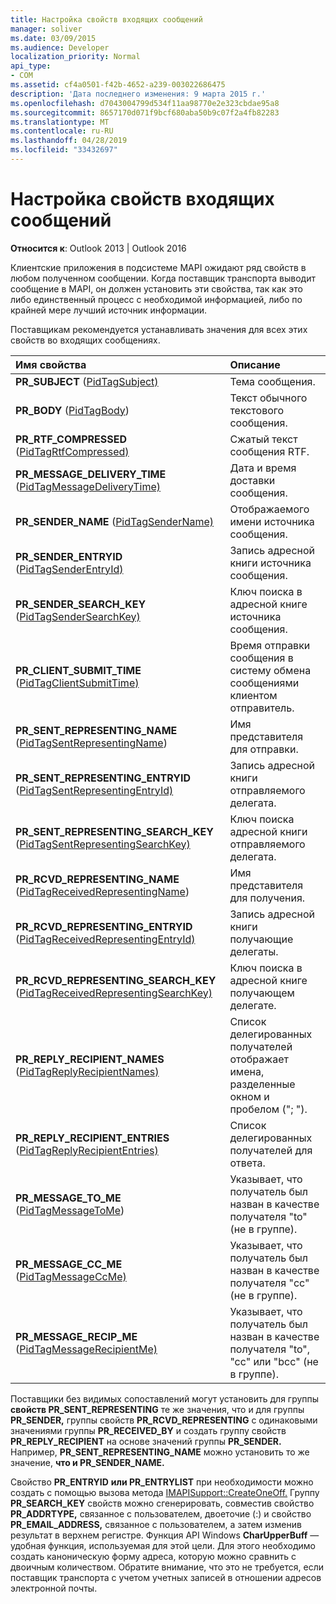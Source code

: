 ```yaml
---
title: Настройка свойств входящих сообщений
manager: soliver
ms.date: 03/09/2015
ms.audience: Developer
localization_priority: Normal
api_type:
- COM
ms.assetid: cf4a0501-f42b-4652-a239-003022686475
description: 'Дата последнего изменения: 9 марта 2015 г.'
ms.openlocfilehash: d7043004799d534f11aa98770e2e323cbdae95a8
ms.sourcegitcommit: 8657170d071f9bcf680aba50b9c07f2a4fb82283
ms.translationtype: MT
ms.contentlocale: ru-RU
ms.lasthandoff: 04/28/2019
ms.locfileid: "33432697"
---
```

# <a name="setting-properties-on-incoming-messages"></a>Настройка свойств входящих сообщений

  
  
**Относится к**: Outlook 2013 | Outlook 2016 
  
Клиентские приложения в подсистеме MAPI ожидают ряд свойств в любом полученном сообщении. Когда поставщик транспорта выводит сообщение в MAPI, он должен установить эти свойства, так как это либо единственный процесс с необходимой информацией, либо по крайней мере лучший источник информации.
  
Поставщикам рекомендуется устанавливать значения для всех этих свойств во входящих сообщениях.
  
|**Имя свойства**|**Описание**|
|:-----|:-----|
|**PR_SUBJECT** ([PidTagSubject)](pidtagsubject-canonical-property.md)  <br/> |Тема сообщения.  <br/> |
|**PR_BODY** ([PidTagBody](pidtagbody-canonical-property.md))  <br/> |Текст обычного текстового сообщения.  <br/> |
|**PR_RTF_COMPRESSED** ([PidTagRtfCompressed)](pidtagrtfcompressed-canonical-property.md)  <br/> |Сжатый текст сообщения RTF.  <br/> |
|**PR_MESSAGE_DELIVERY_TIME** ([PidTagMessageDeliveryTime)](pidtagmessagedeliverytime-canonical-property.md)  <br/> |Дата и время доставки сообщения.  <br/> |
|**PR_SENDER_NAME** ([PidTagSenderName)](pidtagsendername-canonical-property.md)  <br/> |Отображаемого имени источника сообщения.  <br/> |
|**PR_SENDER_ENTRYID** ([PidTagSenderEntryId)](pidtagsenderentryid-canonical-property.md)  <br/> |Запись адресной книги источника сообщения.  <br/> |
|**PR_SENDER_SEARCH_KEY** ([PidTagSenderSearchKey)](pidtagsendersearchkey-canonical-property.md)  <br/> |Ключ поиска в адресной книге источника сообщения.  <br/> |
|**PR_CLIENT_SUBMIT_TIME** ([PidTagClientSubmitTime)](pidtagclientsubmittime-canonical-property.md)  <br/> |Время отправки сообщения в систему обмена сообщениями клиентом отправитель.  <br/> |
|**PR_SENT_REPRESENTING_NAME** ([PidTagSentRepresentingName](pidtagsentrepresentingname-canonical-property.md))  <br/> |Имя представителя для отправки.  <br/> |
|**PR_SENT_REPRESENTING_ENTRYID** ([PidTagSentRepresentingEntryId)](pidtagsentrepresentingentryid-canonical-property.md)  <br/> |Запись адресной книги отправляемого делегата.  <br/> |
|**PR_SENT_REPRESENTING_SEARCH_KEY** ([PidTagSentRepresentingSearchKey)](pidtagsentrepresentingsearchkey-canonical-property.md)  <br/> |Ключ поиска адресной книги отправляемого делегата.  <br/> |
|**PR_RCVD_REPRESENTING_NAME** ([PidTagReceivedRepresentingName](pidtagreceivedrepresentingname-canonical-property.md))  <br/> |Имя представителя для получения.  <br/> |
|**PR_RCVD_REPRESENTING_ENTRYID** ([PidTagReceivedRepresentingEntryId)](pidtagreceivedrepresentingentryid-canonical-property.md)  <br/> |Запись адресной книги получающие делегаты.  <br/> |
|**PR_RCVD_REPRESENTING_SEARCH_KEY** ([PidTagReceivedRepresentingSearchKey)](pidtagreceivedrepresentingsearchkey-canonical-property.md)  <br/> |Ключ поиска в адресной книге получающем делегате.  <br/> |
|**PR_REPLY_RECIPIENT_NAMES** ([PidTagReplyRecipientNames)](pidtagreplyrecipientnames-canonical-property.md)  <br/> |Список делегированных получателей отображает имена, разделенные окном и пробелом ("; ").  <br/> |
|**PR_REPLY_RECIPIENT_ENTRIES** ([PidTagReplyRecipientEntries)](pidtagreplyrecipiententries-canonical-property.md)  <br/> |Список делегированных получателей для ответа.  <br/> |
|**PR_MESSAGE_TO_ME** ([PidTagMessageToMe](pidtagmessagetome-canonical-property.md))  <br/> |Указывает, что получатель был назван в качестве получателя "to" (не в группе).  <br/> |
|**PR_MESSAGE_CC_ME** ([PidTagMessageCcMe)](pidtagmessageccme-canonical-property.md)  <br/> |Указывает, что получатель был назван в качестве получателя "cc" (не в группе).  <br/> |
|**PR_MESSAGE_RECIP_ME** ([PidTagMessageRecipientMe)](pidtagmessagerecipientme-canonical-property.md)  <br/> |Указывает, что получатель был назван в качестве получателя "to", "cc" или "bcc" (не в группе).  <br/> |
   
Поставщики без видимых сопоставлений могут установить для группы **свойств PR_SENT_REPRESENTING** те же значения, что и для группы **PR_SENDER,** группы свойств **PR_RCVD_REPRESENTING** с одинаковыми значениями группы **PR_RECEIVED_BY** и создать группу свойств **PR_REPLY_RECIPIENT** на основе значений группы **PR_SENDER.** Например, **PR_SENT_REPRESENTING_NAME** можно установить то же значение, **что и PR_SENDER_NAME.**
  
Свойство **PR_ENTRYID** **или PR_ENTRYLIST** при необходимости можно создать с помощью вызова метода [IMAPISupport::CreateOneOff.](imapisupport-createoneoff.md) Группу **PR_SEARCH_KEY** свойств можно сгенерировать, совместив свойство **PR_ADDRTYPE,** связанное с пользователем, двоеточие (:) и свойство **PR_EMAIL_ADDRESS,** связанное с пользователем, а затем изменив результат в верхнем регистре. Функция API Windows **CharUpperBuff** — удобная функция, используемая для этой цели. Для этого необходимо создать каноническую форму адреса, которую можно сравнить с двоичным количеством. Обратите внимание, что это не требуется, если поставщик транспорта с учетом учетных записей в отношении адресов электронной почты. 
  

